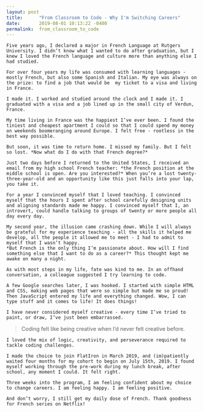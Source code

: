 ```yaml
---
layout: post
title:      "From Classroom to Code - Why I'm Switching Careers"
date:       2019-08-01 10:13:22 -0400
permalink:  from_classroom_to_code
---
```



	Five years ago, I declared a major in French Language at Rutgers University. I didn’t know what I wanted to do after graduation, but I knew I loved the French language and culture more than anything else I had studied.
	
	For over four years my life was consumed with learning languages - mostly French, but also some Spanish and Italian. My eye was always on the prize: to find a job that would be  my ticket to a visa and living in France.
	
	I made it. I worked and studied around the clock and I made it. I graduated with a visa and a job lined up in the small city of Verdun, France.
	
	My time living in France was the happiest I’ve ever been. I found the tiniest and cheapest apartment I could so that I could spend my money on weekends boomeranging around Europe. I felt free - rootless in the best way possible.
	
	But soon, it was time to return home. I missed my family. But I felt so lost. *Now what do I do with that French degree?*
	
	Just two days before I returned to the United States, I received an email from my high school French teacher: *the French position at the middle school is open. Are you interested?* When you’re a lost twenty-three-year-old and an opportunity like this just falls into your lap, you take it.
	
	For a year I convinced myself that I loved teaching. I convinced myself that the hours I spent after school carefully designing units and aligning standards made me happy. I convinced myself that I, an introvert, could handle talking to groups of twenty or more people all day every day.
	
	My second year, the illusion came crashing down. While I will always be grateful for my experience teaching - all the skills it helped me develop, all the people it allowed me to meet - I had to admit to myself that I wasn’t happy. 
	*But French is the only thing I’m passionate about. How will I find something else that I want to do as a career?* This thought kept me awake on many a night.
	
	As with most steps in my life, fate was kind to me. In an offhand conversation, a colleague suggested I try learning to code.
	
	A few Google searches later, I was hooked. I started with simple HTML and CSS, making web pages that were so simple but made me so proud! Then JavaScript entered my life and everything changed. Wow, I can type stuff and it comes to life! It does things! 
	
	I have never considered myself creative - every time I’ve tried to paint, or draw, I’ve just been embarrassed. 
	
> 	Coding felt like being creative when I’d never felt creative before. 
	
	I loved the mix of logic, creativity, and perseverance required to tackle coding challenges.
	
	I made the choice to join FlatIron in March 2019, and (im)patiently waited four months for my cohort to begin on July 15th, 2019. I found myself working through the pre-work during my lunch break, after school, any moment I could. It felt right.
	
	Three weeks into the program, I am feeling confident about my choice to change careers. I am feeling happy. I am feeling positive.
	
	And don’t worry, I still get my daily dose of French. Thank goodness for French series on Netflix!

